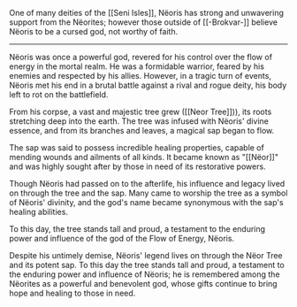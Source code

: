 One of many deities of the [[Seni Isles]], Nëoris has strong and unwavering support from the Nëorites; however those outside of [[-Brokvar-]] believe Nëoris to be a cursed god, not worthy of faith.

---

Nëoris was once a powerful god, revered for his control over the flow of energy in the mortal realm. He was a formidable warrior, feared by his enemies and respected by his allies. However, in a tragic turn of events, Nëoris met his end in a brutal battle against a rival and rogue deity, his body left to rot on the battlefield.

From his corpse, a vast and majestic tree grew ([[Neor Tree]])), its roots stretching deep into the earth. The tree was infused with Nëoris' divine essence, and from its branches and leaves, a magical sap began to flow.

The sap was said to possess incredible healing properties, capable of mending wounds and ailments of all kinds. It became known as "[[Nëor]]" and was highly sought after by those in need of its restorative powers.

Though Nëoris had passed on to the afterlife, his influence and legacy lived on through the tree and the sap. Many came to worship the tree as a symbol of Nëoris' divinity, and the god's name became synonymous with the sap's healing abilities.

To this day, the tree stands tall and proud, a testament to the enduring power and influence of the god of the Flow of Energy, Nëoris.

Despite his untimely demise, Nëoris' legend lives on through the Nëor Tree and its potent sap. To this day the tree stands tall and proud, a testament to the enduring power and influence of Nëoris; he is remembered among the Nëorites as a powerful and benevolent god, whose gifts continue to bring hope and healing to those in need.